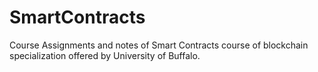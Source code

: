 # SmartContracts
Course Assignments and notes of Smart Contracts course of blockchain specialization offered by University of Buffalo.
